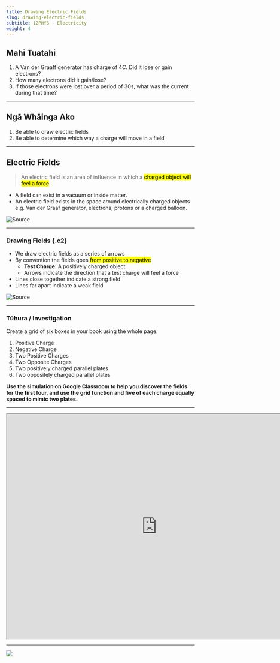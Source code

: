 ```yaml
---
title: Drawing Electric Fields
slug: drawing-electric-fields
subtitle: 12PHYS - Electricity
weight: 4
---
```


## Mahi Tuatahi

1. A Van der Graaff generator has charge of $4C$. Did it lose or gain electrons?
2. How many electrons did it gain/lose?
3. If those electrons were lost over a period of 30s, what was the current during that time?

---

## Ngā Whāinga Ako

1. Be able to draw electric fields
2. Be able to determine which way a charge will move in a field

---

## Electric Fields

> An electric field is an area of influence in which a <mark>charged object will feel a force</mark>.

- A field can exist in a vacuum or inside matter.
- An electric field exists in the space around electrically charged objects e.g. Van der Graaf generator, electrons, protons or a charged balloon.

![[Source](https://www.765754.com/learn/tutorials/what-is-electricity/electric-fields)](https://www.765754.com/cdn/assets/2/d/5/0/0/519fd3c7ce395f974c000000.png)
<!-- 
---

### Electric Fields Demo -->

---

### Drawing Fields {.c2}

- We draw electric fields as a series of arrows
- By convention the fields goes <mark>from positive to negative</mark>
    + __Test Charge__: A positively charged object
    + Arrows indicate the direction that a test charge will feel a force
- Lines close together indicate a strong field
- Lines far apart indicate a weak field

![[Source](http://physics.bu.edu/py106/notes/Electricfield.html)](http://buphy.bu.edu/~duffy/PY106/2e.GIF)

---

### Tūhura / Investigation

Create a grid of six boxes in your book using the whole page.

1. Positive Charge
2. Negative Charge
3. Two Positive Charges
4. Two Opposite Charges
5. Two positively charged parallel plates
6. Two oppositely charged parallel plates

__Use the simulation on Google Classroom to help you discover the fields for the first four, and use the grid function and five of each charge equally spaced to mimic two plates.__

---

<iframe src="https://phet.colorado.edu/sims/html/charges-and-fields/latest/charges-and-fields_en.html" width="800" height="600" scrolling="no" allowfullscreen></iframe>

---

![](../assets/Electric-Fields.jpeg)
